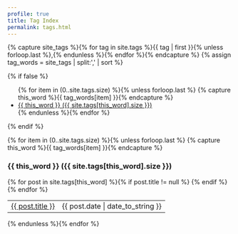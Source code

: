 ```yaml
---
profile: true
title: Tag Index
permalink: tags.html
---
```

{% capture site_tags %}{% for tag in site.tags %}{{ tag | first }}{% unless forloop.last %},{% endunless %}{% endfor %}{% endcapture %}
{% assign tag_words = site_tags | split:',' | sort %}

{% if false %}
<ul class="tags tags__index clearfix">
  {% for item in (0..site.tags.size) %}{% unless forloop.last %}
    {% capture this_word %}{{ tag_words[item] }}{% endcapture %}
    <li>
      <a href="#{{ this_word | cgi_escape }}" class="tag">{{ this_word }}
        <span>({{ site.tags[this_word].size }})</span>
      </a>
    </li>
  {% endunless %}{% endfor %}
</ul>
{% endif %}

{% for item in (0..site.tags.size) %}{% unless forloop.last %}
{% capture this_word %}{{ tag_words[item] }}{% endcapture %}

<a id="{{ this_word | cgi_escape }}"></a>
<h3>{{ this_word }} ({{ site.tags[this_word].size }})</h3>

<table class="tags__posts">
{% for post in site.tags[this_word] %}{% if post.title != null %}
  <tr>
    <td><a href="{{ post.url }}">{{ post.title }}</a></td>
    <td>{{ post.date | date_to_string }}</td>
  </tr>
{% endif %}{% endfor %}
</table>

{% endunless %}{% endfor %}

